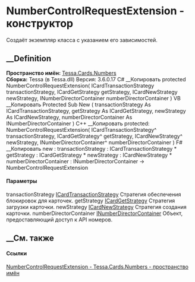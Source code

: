 # NumberControlRequestExtension - конструктор
Создаёт экземпляр класса с указанием его зависимостей.
##  __Definition
 **Пространство имён:** [Tessa.Cards.Numbers](N_Tessa_Cards_Numbers.htm)  
 **Сборка:** Tessa (в Tessa.dll) Версия: 3.6.0.17
C# __Копировать
     protected NumberControlRequestExtension(
    	ICardTransactionStrategy transactionStrategy,
    	ICardGetStrategy getStrategy,
    	ICardNewStrategy newStrategy,
    	INumberDirectorContainer numberDirectorContainer
    )
VB __Копировать
     Protected Sub New ( 
    	transactionStrategy As ICardTransactionStrategy,
    	getStrategy As ICardGetStrategy,
    	newStrategy As ICardNewStrategy,
    	numberDirectorContainer As INumberDirectorContainer
    )
C++ __Копировать
     protected:
    NumberControlRequestExtension(
    	ICardTransactionStrategy^ transactionStrategy, 
    	ICardGetStrategy^ getStrategy, 
    	ICardNewStrategy^ newStrategy, 
    	INumberDirectorContainer^ numberDirectorContainer
    )
F# __Копировать
     new : 
            transactionStrategy : ICardTransactionStrategy * 
            getStrategy : ICardGetStrategy * 
            newStrategy : ICardNewStrategy * 
            numberDirectorContainer : INumberDirectorContainer -> NumberControlRequestExtension
#### Параметры
transactionStrategy
[ICardTransactionStrategy](T_Tessa_Cards_ComponentModel_ICardTransactionStrategy.htm)
    Стратегия обеспечения блокировок для карточек.
getStrategy
[ICardGetStrategy](T_Tessa_Cards_ComponentModel_ICardGetStrategy.htm)
    Стратегия загрузки карточки.
newStrategy
[ICardNewStrategy](T_Tessa_Cards_ComponentModel_ICardNewStrategy.htm)
    Стратегия создания карточки.
numberDirectorContainer
[INumberDirectorContainer](T_Tessa_Cards_Numbers_INumberDirectorContainer.htm)
    Объект, предоставляющий доступ к API номеров.
##  __См. также
#### Ссылки
[NumberControlRequestExtension -
](T_Tessa_Cards_Numbers_NumberControlRequestExtension.htm)
[Tessa.Cards.Numbers - пространство имён](N_Tessa_Cards_Numbers.htm)
